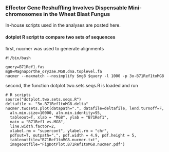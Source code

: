 ### Effector Gene Reshuffling Involves Dispensable Mini-chromosomes in the Wheat Blast Fungus
In-house scripts used in the analyses are posted here.

#### dotplot R script to compare two sets of sequences
first, nucmer was used to generate alignments
```
#!/bin/bash

query=B71Ref1.fas
mg8=Magnaporthe_oryzae.MG8.dna.toplevel.fa
nucmer --maxmatch --nosimplify $mg8 $query -l 1000 -p 3o-B71Ref1toMG8
```
second, the function dotplot.two.sets.seqs.R is loaded and run
```
# R scripts
source("dotplot.two.sets.seqs.R")
deltafile <- "3o-B71Ref1toMG8.delta"
nucmer.twosets.plot(datapath=".", datafile=deltafile, lend.turnoff=F,
  aln.min.size=10000, aln.min.identity=95,
  tableout=T, xlab = "MG8", ylab = "B71Ref1",
  main = "B71Ref1 vs.MG8",
  line.width.factor=2,
  xlabel.rm = "supercont", ylabel.rm = "chr",
  pdfout=T, outpath=".", pdf.width = 4.9, pdf.height = 5,
  tableoutfile="B71Ref1toMG8.nucmer.txt",
  imageoutfile="FigDotPlot.B71Ref1toMG8.nucmer.pdf")
```
 
